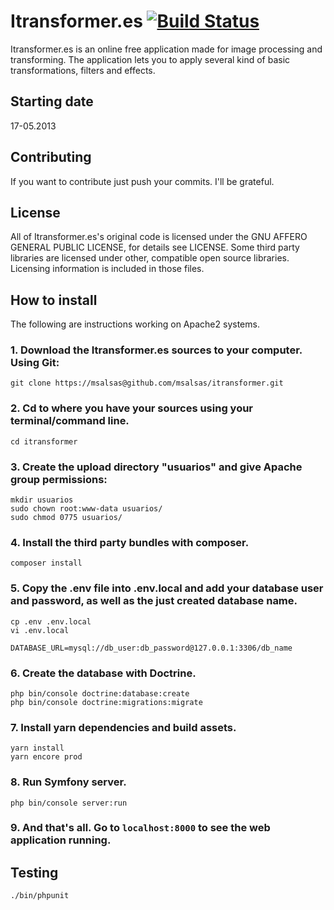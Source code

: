 Itransformer.es [![Build Status](https://travis-ci.org/msalsas/itransformer.svg?branch=2.0.0)](https://travis-ci.org/msalsas/itransformer)
===========

Itransformer.es is an online free application made for image processing and transforming. The application lets you to apply several kind of basic transformations, filters and effects.


Starting date
----

17-05.2013


Contributing
----

If you want to contribute just push your commits. I'll be grateful.


License
----

All of Itransformer.es's original code is licensed under the GNU AFFERO GENERAL PUBLIC LICENSE, for details see LICENSE. Some third party libraries are licensed under other, compatible open source libraries. Licensing information is included in those files.


How to install
----

The following are instructions working on Apache2 systems.

### 1. Download the Itransformer.es sources to your computer. Using Git:

    git clone https://msalsas@github.com/msalsas/itransformer.git

### 2. Cd to where you have your sources using your terminal/command line.

    cd itransformer

### 3. Create the upload directory "usuarios" and give Apache group permissions:

	mkdir usuarios
	sudo chown root:www-data usuarios/
	sudo chmod 0775 usuarios/

### 4. Install the third party bundles with composer.

    composer install

### 5. Copy the .env file into .env.local and add your database user and password, as well as the just created database name.

    cp .env .env.local
    vi .env.local

    DATABASE_URL=mysql://db_user:db_password@127.0.0.1:3306/db_name

### 6. Create the database with Doctrine.

    php bin/console doctrine:database:create
    php bin/console doctrine:migrations:migrate

### 7. Install yarn dependencies and build assets.

    yarn install
    yarn encore prod

### 8. Run Symfony server.

    php bin/console server:run

### 9. And that's all. Go to `localhost:8000` to see the web application running.

Testing
----

    ./bin/phpunit
